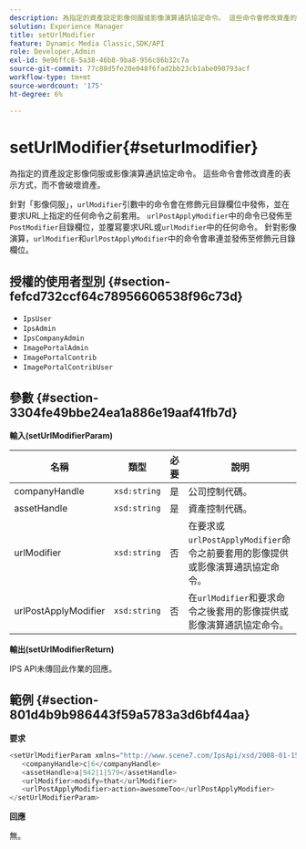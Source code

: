 ```yaml
---
description: 為指定的資產設定影像伺服或影像演算通訊協定命令。 這些命令會修改資產的表示方式，而不會破壞資產。
solution: Experience Manager
title: setUrlModifier
feature: Dynamic Media Classic,SDK/API
role: Developer,Admin
exl-id: 9e96ffc8-5a38-46b8-9ba8-956c86b32c7a
source-git-commit: 77c88d5fe20e048f6fad2bb23cb1abe090793acf
workflow-type: tm+mt
source-wordcount: '175'
ht-degree: 6%

---
```


# setUrlModifier{#seturlmodifier}

為指定的資產設定影像伺服或影像演算通訊協定命令。 這些命令會修改資產的表示方式，而不會破壞資產。

針對「影像伺服」，`urlModifier`引數中的命令會在修飾元目錄欄位中發佈，並在要求URL上指定的任何命令之前套用。 `urlPostApplyModifier`中的命令已發佈至`PostModifier`目錄欄位，並覆寫要求URL或`urlModifier`中的任何命令。 針對影像演算，`urlModifier`和`urlPostApplyModifier`中的命令會串連並發佈至修飾元目錄欄位。

## 授權的使用者型別 {#section-fefcd732ccf64c78956606538f96c73d}

* `IpsUser`
* `IpsAdmin`
* `IpsCompanyAdmin`
* `ImagePortalAdmin`
* `ImagePortalContrib`
* `ImagePortalContribUser`

## 參數 {#section-3304fe49bbe24ea1a886e19aaf41fb7d}

**輸入(setUrlModifierParam)**

| 名稱 | 類型 | 必要 | 說明 |
|---|---|---|---|
| companyHandle | `xsd:string` | 是 | 公司控制代碼。 |
| assetHandle | `xsd:string` | 是 | 資產控制代碼。 |
| urlModifier | `xsd:string` | 否 | 在要求或`urlPostApplyModifier`命令之前要套用的影像提供或影像演算通訊協定命令。 |
| urlPostApplyModifier | `xsd:string` | 否 | 在`urlModifier`和要求命令之後套用的影像提供或影像演算通訊協定命令。 |

**輸出(setUrlModifierReturn)**

IPS API未傳回此作業的回應。

## 範例 {#section-801d4b9b986443f59a5783a3d6bf44aa}

**要求**

```java
<setUrlModifierParam xmlns="http://www.scene7.com/IpsApi/xsd/2008-01-15">
   <companyHandle>c|6</companyHandle>
   <assetHandle>a|942|1|579</assetHandle>
   <urlModifier>modify=that</urlModifier>
   <urlPostApplyModifier>action=awesomeToo</urlPostApplyModifier>
</setUrlModifierParam>
```

**回應**

無。
